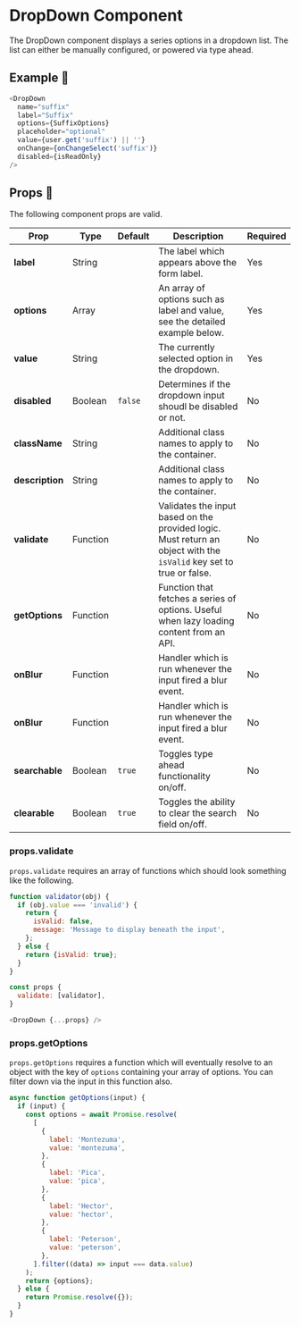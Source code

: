 # DropDown Component

The DropDown component displays a series options in a dropdown list. The list can either be manually configured, or powered via type ahead.

## Example 🚀

```javascript
<DropDown
  name="suffix"
  label="Suffix"
  options={SuffixOptions}
  placeholder="optional"
  value={user.get('suffix') || ''}
  onChange={onChangeSelect('suffix')}
  disabled={isReadOnly}
/>
```

## Props 🔧

The following component props are valid.

| Prop            | Type     | Default | Description                                                                                                         | Required |
| --------------- | -------- | ------- | ------------------------------------------------------------------------------------------------------------------- | -------- |
| **label**       | String   |         | The label which appears above the form label.                                                                       | Yes      |
| **options**     | Array    |         | An array of options such as label and value, see the detailed example below.                                        | Yes      |
| **value**       | String   |         | The currently selected option in the dropdown.                                                                      | Yes      |
| **disabled**    | Boolean  | `false` | Determines if the dropdown input shoudl be disabled or not.                                                         | No       |
| **className**   | String   |         | Additional class names to apply to the container.                                                                   | No       |
| **description** | String   |         | Additional class names to apply to the container.                                                                   | No       |
| **validate**    | Function |         | Validates the input based on the provided logic. Must return an object with the `isValid` key set to true or false. | No       |
| **getOptions**  | Function |         | Function that fetches a series of options. Useful when lazy loading content from an API.                            | No       |  | **onChange** | Function |  | Handler which is run whenever there's a change to the input. | No |
| **onBlur**      | Function |         | Handler which is run whenever the input fired a blur event.                                                         | No       |
| **onBlur**      | Function |         | Handler which is run whenever the input fired a blur event.                                                         | No       |
| **searchable**  | Boolean  | `true`  | Toggles type ahead functionality on/off.                                                                            | No       |
| **clearable**   | Boolean  | `true`  | Toggles the ability to clear the search field on/off.                                                               | No       |

### props.validate

`props.validate` requires an array of functions which should look something like the following.

```javascript
function validator(obj) {
  if (obj.value === 'invalid') {
    return {
      isValid: false,
      message: 'Message to display beneath the input',
    };
  } else {
    return {isValid: true};
  }
}

const props {
  validate: [validator],
}

<DropDown {...props} />
```

### props.getOptions

`props.getOptions` requires a function which will eventually resolve to an object with the key of `options` containing your array of options. You can filter down via the input in this function also.

```javascript
async function getOptions(input) {
  if (input) {
    const options = await Promise.resolve(
      [
        {
          label: 'Montezuma',
          value: 'montezuma',
        },
        {
          label: 'Pica',
          value: 'pica',
        },
        {
          label: 'Hector',
          value: 'hector',
        },
        {
          label: 'Peterson',
          value: 'peterson',
        },
      ].filter((data) => input === data.value)
    );
    return {options};
  } else {
    return Promise.resolve({});
  }
}
```
